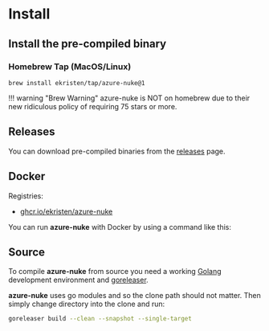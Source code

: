 # Install

## Install the pre-compiled binary 

### Homebrew Tap (MacOS/Linux)

```console
brew install ekristen/tap/azure-nuke@1
```

!!! warning "Brew Warning"
    azure-nuke is NOT on homebrew due to their new ridiculous policy of requiring 75 stars or more.

## Releases

You can download pre-compiled binaries from the [releases](https://github.com/ekristen/azure-nuke/releases) page.

## Docker

Registries:

- [ghcr.io/ekristen/azure-nuke](https://github.com/ekristen/azure-nuke/pkgs/container/azure-nuke)

You can run **azure-nuke** with Docker by using a command like this:

## Source

To compile **azure-nuke** from source you need a working [Golang](https://golang.org/doc/install) development environment and [goreleaser](https://goreleaser.com/install/).

**azure-nuke** uses go modules and so the clone path should not matter. Then simply change directory into the clone and run:

```bash
goreleaser build --clean --snapshot --single-target
```

